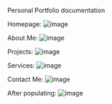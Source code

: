Personal Portfolio documentation

Homepage:
![image](https://github.com/dyeyniyel/assignment1-portfolio/assets/158533198/34da71ac-4fe4-43fb-b730-58d3741875c6)

About Me:
![image](https://github.com/dyeyniyel/assignment1-portfolio/assets/158533198/3e6b9f5d-5be1-4ccc-a6c4-4f15fda8449e)

Projects:
![image](https://github.com/dyeyniyel/assignment1-portfolio/assets/158533198/b8532801-1a11-4131-a5e3-86922103e749)

Services:
![image](https://github.com/dyeyniyel/assignment1-portfolio/assets/158533198/cced7090-c7b5-44d0-9a56-ee1736cdfd06)

Contact Me:
![image](https://github.com/dyeyniyel/assignment1-portfolio/assets/158533198/41dfbdbe-8d84-4b9e-990d-ca3908b84ed0)



After populating:
![image](https://github.com/dyeyniyel/assignment1-portfolio/assets/158533198/ef754701-ac97-4ae4-969e-4189fd9acf07)


